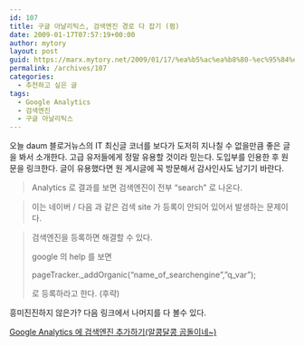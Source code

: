 ```yaml
---
id: 107
title: 구글 아날리틱스, 검색엔진 경로 다 잡기 (펌)
date: 2009-01-17T07:57:19+00:00
author: mytory
layout: post
guid: https://marx.mytory.net/2009/01/17/%ea%b5%ac%ea%b8%80-%ec%95%84%eb%82%a0%eb%a6%ac%ed%8b%b1%ec%8a%a4-%ea%b2%80%ec%83%89%ec%97%94%ec%a7%84-%ea%b2%bd%eb%a1%9c-%eb%8b%a4-%ec%9e%a1%ea%b8%b0-%ed%8e%8c/
permalink: /archives/107
categories:
  - 추천하고 싶은 글
tags:
  - Google Analytics
  - 검색엔진
  - 구글 아날리틱스
---
```

오늘 daum 블로거뉴스의 IT 최신글 코너를 보다가 도저히 지나칠 수 없을만큼 좋은 글을 봐서 소개한다. 고급 유저들에게 정말 유용할 것이라 믿는다. 도입부를 인용한 후 원문을 링크한다. 글이 유용했다면 원 게시글에 꼭 방문해서 감사인사도 남기기 바란다. 

> Analytics 로 결과를 보면 검색엔진이 전부 &#8220;search&#8221; 로 나온다.
  
> 이는 네이버 / 다음 과 같은 검색 site 가 등록이 안되어 있어서 발생하는 문제이다.
  
> 검색엔진을 등록하면 해결할 수 있다.
> 
> google 의 help 를 보면
> 
> pageTracker.\_addOrganic(&#8220;name\_of\_searchengine&#8221;,&#8221;q\_var&#8221;);
> 
> 로 등록하라고 한다. (후략) 

흥미진진하지 않은가? 다음 링크에서 나머지를 다 볼수 있다. 

<p class="link">
  <a title="[http://prettygom.tistory.com/entry/Google-Analytics-%EC%97%90-%EA%B2%80%EC%83%89%EC%97%94%EC%A7%84-%EC%B6%94%EA%B0%80%ED%95%98%EA%B8%B0]로 이동합니다." target="_blank" href="http://prettygom.tistory.com/entry/Google-Analytics-%EC%97%90-%EA%B2%80%EC%83%89%EC%97%94%EC%A7%84-%EC%B6%94%EA%B0%80%ED%95%98%EA%B8%B0">Google Analytics 에 검색엔진 추가하기(알콩달콩 곰돌이네~)</a>
</p>